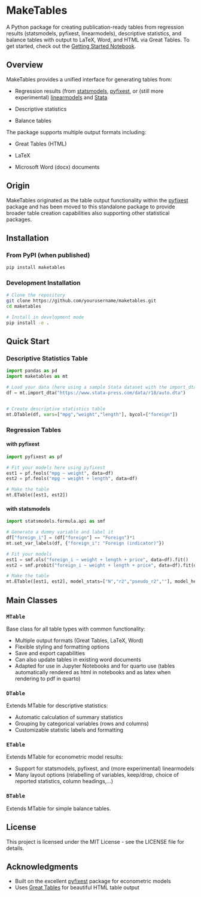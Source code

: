 # MakeTables

A Python package for creating publication-ready tables from regression results (statsmodels, pyfixest, linearmodels), descriptive statistics, and balance tables with output to LaTeX, Word, and HTML via Great Tables. To get started, check out the [Getting Started Notebook](getting-started.ipynb).

## Overview

MakeTables provides a unified interface for generating tables from:

- Regression results (from [statsmodels](https://www.statsmodels.org/stable/index.html), [pyfixest](https://py-econometrics.github.io/pyfixest/pyfixest.html), or (still more experimental) [linearmodels](https://bashtage.github.io/linearmodels/) and [Stata](https://www.stata.com/python/pystata19/)

- Descriptive statistics 

- Balance tables

The package supports multiple output formats including:

- Great Tables (HTML)

- LaTeX

- Microsoft Word (docx) documents

## Origin

MakeTables originated as the table output functionality within the [pyfixest](https://github.com/py-econometrics/pyfixest) package and has been moved to this standalone package to provide broader table creation capabilities also supporting other statistical packages.

## Installation

### From PyPI (when published)
```bash
pip install maketables
```

### Development Installation
```bash
# Clone the repository
git clone https://github.com/yourusername/maketables.git
cd maketables

# Install in development mode
pip install -e .
```

## Quick Start

### Descriptive Statistics Table

```python
import pandas as pd
import maketables as mt

# Load your data (here using a sample Stata dataset with the import_dta function that also stores variable labels)
df = mt.import_dta("https://www.stata-press.com/data/r18/auto.dta")


# Create descriptive statistics table
mt.DTable(df, vars=["mpg","weight","length"], bycol=["foreign"])
```

### Regression Tables

#### with pyfixest
```python
import pyfixest as pf

# Fit your models here using pyfixest
est1 = pf.feols("mpg ~ weight", data=df)
est2 = pf.feols("mpg ~ weight + length", data=df)

# Make the table
mt.ETable([est1, est2])
```

#### with statsmodels
```python
import statsmodels.formula.api as smf

# Generate a dummy variable and label it
df["foreign_i"] = (df["foreign"] == "Foreign")*1
mt.set_var_labels(df, {"foreign_i": "Foreign (indicator)"})

# Fit your models 
est1 = smf.ols("foreign_i ~ weight + length + price", data=df).fit()
est2 = smf.probit("foreign_i ~ weight + length + price", data=df).fit(disp=0)

# Make the table
mt.ETable([est1, est2], model_stats=["N","r2","pseudo_r2",""], model_heads=["OLS","Probit"])
```


## Main Classes

### `MTable`
Base class for all table types with common functionality:
- Multiple output formats (Great Tables, LaTeX, Word)
- Flexible styling and formatting options
- Save and export capabilities
- Can also update tables in existing word documents
- Adapted for use in Jupyter Notebooks and for quarto use (tables automatically rendered as html in notebooks and as latex when rendering to pdf in quarto)


### `DTable`
Extends MTable for descriptive statistics:
- Automatic calculation of summary statistics
- Grouping by categorical variables (rows and columns)
- Customizable statistic labels and formatting

### `ETable`
Extends MTable for econometric model results:
- Support for statsmodels, pyfixest, and (more experimental) linearmodels 
- Many layout options (relabelling of variables, keep/drop, choice of reported statistics, column headings,...)

### `BTable`
Extends MTable for simple balance tables.


## License

This project is licensed under the MIT License - see the LICENSE file for details.



## Acknowledgments

- Built on the excellent [pyfixest](https://github.com/py-econometrics/pyfixest) package for econometric models
- Uses [Great Tables](https://github.com/posit-dev/great-tables) for beautiful HTML table output